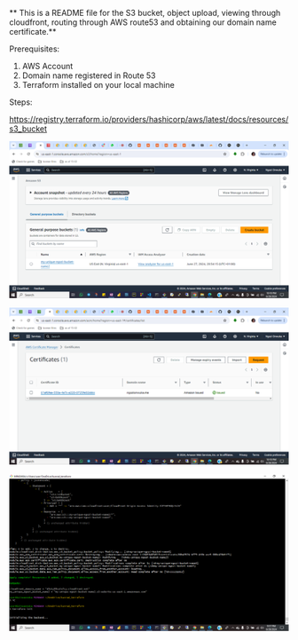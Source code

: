 ** This is a README file for the S3 bucket, object upload, viewing through cloudfront, routing through AWS route53 and obtaining our domain name certificate.**

Prerequisites:
1. AWS Account
2. Domain name registered in Route 53
3. Terraform installed on your local machine

Steps:


https://registry.terraform.io/providers/hashicorp/aws/latest/docs/resources/s3_bucket

![s3 bucket](<aws s3-1.png>)


![cert](<cert evidence-1.png>)


![apply](<Apply done-1.png>)

